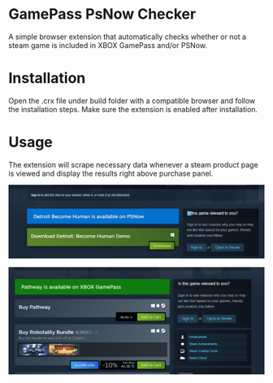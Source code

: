 # GamePass PsNow Checker
A simple browser extension that automatically checks whether or not a steam game is included in XBOX GamePass and/or PSNow.

# Installation
Open the .crx file under build folder with a compatible browser and follow the installation steps. Make sure the extension is enabled after installation.

# Usage
The extension will scrape necessary data whenever a steam product page is viewed and display the results right above purchase panel.

![Tutorial Image1](https://github.com/Redscott61/GamePass-PsNow-Checker/blob/master/images/img1.png)

![Tutorial Image2](https://github.com/Redscott61/GamePass-PsNow-Checker/blob/master/images/img2.png)

